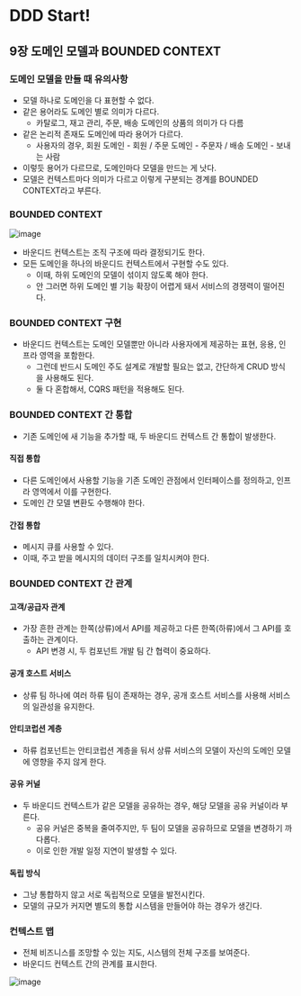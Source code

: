# DDD Start!

## 9장 도메인 모델과 BOUNDED CONTEXT

### 도메인 모델을 만들 때 유의사항

- 모델 하나로 도메인을 다 표현할 수 없다.
- 같은 용어라도 도메인 별로 의미가 다르다.
  - 카탈로그, 재고 관리, 주문, 배송 도메인의 상품의 의미가 다 다름
- 같은 논리적 존재도 도메인에 따라 용어가 다르다.
  - 사용자의 경우, 회원 도메인 - 회원 / 주문 도메인 - 주문자 / 배송 도메인 - 보내는 사람
- 이렇듯 용어가 다르므로, 도메인마다 모델을 만드는 게 낫다.
- 모델은 컨텍스트마다 의미가 다르고 이렇게 구분되는 경계를 BOUNDED CONTEXT라고 부른다.

### BOUNDED CONTEXT

![image](https://user-images.githubusercontent.com/22253556/132038162-7f0ef7b2-e1a3-422a-a3bd-4dfbac2bab00.png)

- 바운디드 컨텍스트는 조직 구조에 따라 결정되기도 한다.
- 모든 도메인을 하나의 바운디드 컨텍스트에서 구현할 수도 있다.
  - 이때, 하위 도메인의 모델이 섞이지 않도록 해야 한다.
  - 안 그러면 하위 도메인 별 기능 확장이 어렵게 돼서 서비스의 경쟁력이 떨어진다.

### BOUNDED CONTEXT 구현

- 바운디드 컨텍스트는 도메인 모델뿐만 아니라 사용자에게 제공하는 표현, 응용, 인프라 영역을 포함한다.
  - 그런데 반드시 도메인 주도 설계로 개발할 필요는 없고, 간단하게 CRUD 방식을 사용해도 된다.
  - 둘 다 혼합해서, CQRS 패턴을 적용해도 된다.

### BOUNDED CONTEXT 간 통합

- 기존 도메인에 새 기능을 추가할 때, 두 바운디드 컨텍스트 간 통합이 발생한다.

#### 직접 통합

- 다른 도메인에서 사용할 기능을 기존 도메인 관점에서 인터페이스를 정의하고, 인프라 영역에서 이를 구현한다.
- 도메인 간 모델 변환도 수행해야 한다.

#### 간접 통합

- 메시지 큐를 사용할 수 있다.
- 이때, 주고 받을 메시지의 데이터 구조를 일치시켜야 한다.

### BOUNDED CONTEXT 간 관계

#### 고객/공급자 관계

- 가장 흔한 관계는 한쪽(상류)에서 API를 제공하고 다른 한쪽(하류)에서 그 API를 호출하는 관계이다.
  - API 변경 시, 두 컴포넌트 개발 팀 간 협력이 중요하다.

#### 공개 호스트 서비스

- 상류 팀 하나에 여러 하류 팀이 존재하는 경우, 공개 호스트 서비스를 사용해 서비스의 일관성을 유지한다.

#### 안티코럽션 계층

- 하류 컴포넌트는 안티코럽션 계층을 둬서 상류 서비스의 모델이 자신의 도메인 모델에 영향을 주지 않게 한다.

#### 공유 커널

- 두 바운디드 컨텍스트가 같은 모델을 공유하는 경우, 해당 모델을 공유 커널이라 부른다.
  - 공유 커널은 중복을 줄여주지만, 두 팀이 모델을 공유하므로 모델을 변경하기 까다롭다.
  - 이로 인한 개발 일정 지연이 발생할 수 있다.

#### 독립 방식

- 그냥 통합하지 않고 서로 독립적으로 모델을 발전시킨다.
- 모델의 규모가 커지면 별도의 통합 시스템을 만들어야 하는 경우가 생긴다.

### 컨텍스트 맵

- 전체 비즈니스를 조망할 수 있는 지도, 시스템의 전체 구조를 보여준다.
- 바운디드 컨텍스트 간의 관계를 표시한다.

![image](https://user-images.githubusercontent.com/22253556/132037906-87c4a382-6141-4a9b-bd5b-d5b8c575d73a.png)
